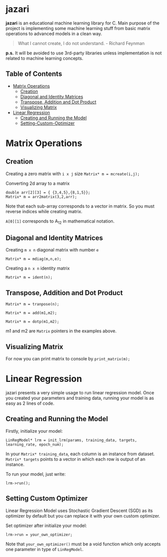# jazari
**jazari** is an educational machine learning library for C. Main purpose of the project is implementing some machine learning stuff from basic matrix operations to advanced models in a clean way.

>What I cannot create, I do not understand. - Richard Feynman

**p.s.** It will be avoided to use 3rd-party libraries unless implementation is not related to machine learning concepts.

## Table of Contents
* [Matrix Operations](#matrix-operations)
    * [Creation](#creation)
    * [Diagonal and Identity Matrices](#diagonal-and-identity-matrices)
    * [Transpose, Addition and Dot Product](#transpose-addition-and-dot-product)
    * [Visualizing Matrix](visualizing-matrix)
* [Linear Regression](#linear-regression)
    * [Creating and Running the Model](#creating-and-running-the-model)
    * [Setting-Custom-Optimizer](#setting-custom-optimizer)

# Matrix Operations

## Creation
Creating a zero matrix with `i x j` size
 `Matrix* m = mcreate(i,j);`

Converting 2d array to a matrix
```
double arr[2][3] = { {3,4,5},{8,1,5}};
Matrix* m = arr2matrix(3,2,arr);
```
Note that each sub-array corresponds to a vector in matrix. So you must reverse indices while creating matrix.

`A[0][1]` corresponds to A<sub>12</sub> in mathematical notation.

## Diagonal and Identity Matrices
Creating `m x n` diagonal matrix with number `e`

`Matrix* m = mdiag(m,n,e);`

Creating a `n x n` identity matrix

`Matrix* m = ident(n);`

## Transpose, Addition and Dot Product
`Matrix* m = tranpose(n);`

`Matrix* m = add(m1,m2);`

`Matrix* m = dotp(m1,m2);`

m1 and m2 are `Matrix` pointers in the examples above.

## Visualizing Matrix
For now you can print matrix to console by `print_matrix(m);`


# Linear Regression
jazari presents a very simple usage to run linear regression model. Once you created your parameters and training data, running your model is as easy as 2 lines of code.

## Creating and Running the Model
Firstly, initialize your model:

`LinRegModel* lrm = init_lrm(params, training_data, targets, learning_rate, epoch_num);`

In your `Matrix* training_data`, each column is an instance from dataset. `Matrix* targets` points to a vector in which each row is output of an instance.

To run your model, just write:

`lrm->run();`

## Setting Custom Optimizer
Linear Regression Model uses Stochastic Gradient Descent (SGD) as its optimizer by default but you can replace it with your own custom optimizer.

Set optimizer after initialize your model:

`lrm->run = your_own_optimizer;`

Note that `your_own_optimizer()` must be a void function which only accepts one parameter in type of `LinRegModel`. 

